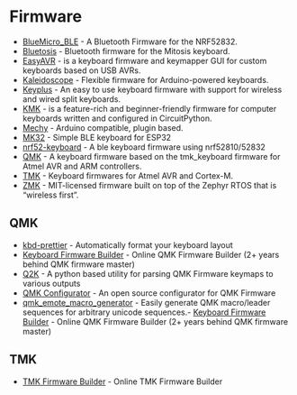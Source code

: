 # Firmware

- [BlueMicro_BLE](https://github.com/jpconstantineau/BlueMicro_BLE) - A Bluetooth Firmware for the NRF52832.
- [Bluetosis](https://github.com/geoah/bluetosis) - Bluetooth firmware for the Mitosis keyboard.
- [EasyAVR](https://github.com/dhowland/EasyAVR) -  is a keyboard firmware and keymapper GUI for custom keyboards based on USB AVRs.
- [Kaleidoscope](https://github.com/keyboardio/Kaleidoscope) - Flexible firmware for Arduino-powered keyboards.
- [Keyplus](https://github.com/ahtn/keyplus) - An easy to use keyboard firmware with support for wireless and wired split keyboards.
- [KMK](https://github.com/KMKfw/kmk_firmware) - is a feature-rich and beginner-friendly firmware for computer keyboards written and configured in CircuitPython.
- [Mechy](https://github.com/colinta/Mechy) - Arduino compatible, plugin based.
- [MK32](https://github.com/Galzai/MK32) - Simple BLE keyboard for ESP32
- [nrf52-keyboard](https://github.com/Lotlab/nrf52-keyboard) - A ble keyboard firmware using nrf52810/52832
- [QMK](https://github.com/qmk/qmk_firmware) - A keyboard firmware based on the tmk_keyboard firmware for Atmel AVR and ARM controllers.
- [TMK](https://github.com/tmk/tmk_keyboard) - Keyboard firmwares for Atmel AVR and Cortex-M.
- [ZMK](https://zmkfirmware.dev) - MIT-licensed firmware built on top of the Zephyr RTOS that is “wireless first”.

## QMK
- [kbd-prettier](https://github.com/blakedietz/kbd-prettier) - Automatically format your keyboard layout
- [Keyboard Firmware Builder](https://kbfirmware.com) - Online QMK Firmware Builder (2+ years behind QMK firmware master)
- [Q2K](https://github.com/2hwk/Q2K) - A python based utility for parsing QMK Firmware keymaps to various outputs
- [QMK Configurator](https://config.qmk.fm/) - An open source configurator for QMK Firmware
- [qmk_emote_macro_generator](https://github.com/klardotsh/qmk_emote_macro_generator) - Easily generate QMK macro/leader sequences for arbitrary unicode sequences.- [Keyboard Firmware Builder](https://kbfirmware.com) - Online QMK Firmware Builder (2+ years behind QMK firmware master)

## TMK
- [TMK Firmware Builder](http://kb.sized.io) - Online TMK Firmware Builder

